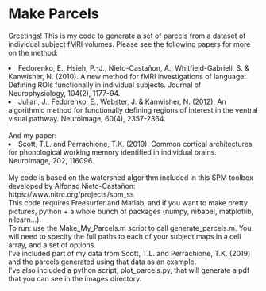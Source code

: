 # Make Parcels

Greetings! This is my code to generate a set of parcels from a dataset of individual subject fMRI volumes. Please see the following papers for more on the method:

<li>Fedorenko, E., Hsieh, P.-J., Nieto-Castañon, A., Whitfield-Gabrieli, S. & Kanwisher, N. (2010). A new method for fMRI investigations of language: Defining ROIs functionally in individual subjects. Journal of Neurophysiology, 104(2), 1177-94.</li> 
<li>Julian, J., Fedorenko, E., Webster, J. & Kanwisher, N. (2012). An algorithmic method for functionally defining regions of interest in the ventral visual pathway. Neuroimage, 60(4), 2357-2364.</li>
<br>
And my paper: 
<li>Scott, T.L. and Perrachione, T.K. (2019). Common cortical architectures for phonological working memory identified in individual brains. NeuroImage, 202, 116096.</li>
<br>
My code is based on the watershed algorithm included in this SPM toolbox developed by Alfonso Nieto-Castañon: https://www.nitrc.org/projects/spm_ss
<br>
This code requires Freesurfer and Matlab, and if you want to make pretty pictures, python + a whole bunch of packages (numpy, nibabel, matplotlib, nilearn...). 
<br>
To run: use the Make_My_Parcels.m script to call generate_parcels.m. You will need to specify the full paths to each of your subject maps in a cell array, and a set of options.
<br>
I've included part of my data from Scott, T.L. and Perrachione, T.K. (2019) and the parcels generated using that data as an example. 
<br>
I've also included a python script, plot_parcels.py, that will generate a pdf that you can see in the images directory.
